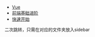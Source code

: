 - [Vue](Vue.md)
- [前端基础进阶](exercise/Deploy.md)
- [快速开始](Vue/quick-start.md)

二次跳转，只需在对应的文件夹放入sidebar